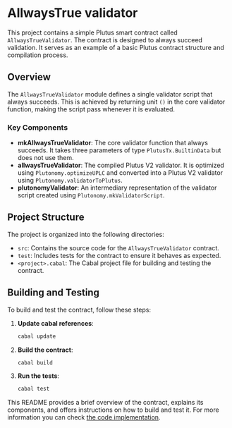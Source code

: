 # AllwaysTrue validator

This project contains a simple Plutus smart contract called `AllwaysTrueValidator`. The contract is designed to always succeed validation. It serves as an example of a basic Plutus contract structure and compilation process.

## Overview

The `AllwaysTrueValidator` module defines a single validator script that always succeeds. This is achieved by returning unit `()` in the core validator function, making the script pass whenever it is evaluated.

### Key Components

- **mkAllwaysTrueValidator**: The core validator function that always succeeds. It takes three parameters of type `PlutusTx.BuiltinData` but does not use them.
- **allwaysTrueValidator**: The compiled Plutus V2 validator. It is optimized using `Plutonomy.optimizeUPLC` and converted into a Plutus V2 validator using `Plutonomy.validatorToPlutus`.
- **plutonomyValidator**: An intermediary representation of the validator script created using `Plutonomy.mkValidatorScript`.

## Project Structure

The project is organized into the following directories:

- `src`: Contains the source code for the `AllwaysTrueValidator` contract.
- `test`: Includes tests for the contract to ensure it behaves as expected.
- `<project>.cabal`: The Cabal project file for building and testing the contract.

## Building and Testing

To build and test the contract, follow these steps:
1. **Update cabal references**:
   ```bash
   cabal update
   ```

2. **Build the contract**:
   ```bash
   cabal build
   ```

3. **Run the tests**:
   ```bash
   cabal test
   ```

This README provides a brief overview of the contract, explains its components, and offers instructions on how to build and test it. For more information you can check [the code implementation](./src/AllwaysTrueValidator.hs).
